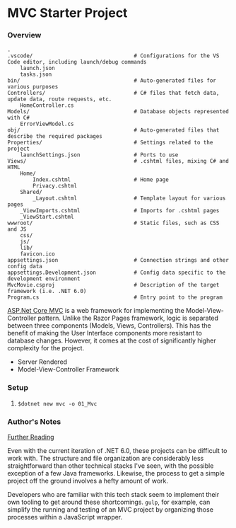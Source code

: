 # MVC Starter Project

### Overview

```
.
.vscode/                                # Configurations for the VS Code editor, including launch/debug commands
    launch.json
    tasks.json
bin/                                    # Auto-generated files for various purposes
Controllers/                            # C# files that fetch data, update data, route requests, etc.
    HomeController.cs
Models/                                 # Database objects represented with C#
    ErrorViewModel.cs 
obj/                                    # Auto-generated files that describe the required packages
Properties/                             # Settings related to the project
    launchSettings.json                 # Ports to use
Views/                                  # .cshtml files, mixing C# and HTML
    Home/
        Index.cshtml                    # Home page
        Privacy.cshtml
    Shared/
        _Layout.cshtml                  # Template layout for various pages
    _ViewImports.cshtml                 # Imports for .cshtml pages
    _ViewStart.cshtml
wwwroot/                                # Static files, such as CSS and JS
    css/
    js/
    lib/
    favicon.ico
appsettings.json                        # Connection strings and other config data
appsettings.Development.json            # Config data specific to the development environment
MvcMovie.csproj                         # Description of the target framework (i.e. .NET 6.0)
Program.cs                              # Entry point to the program
```

[ASP.Net Core MVC](https://docs.microsoft.com/en-us/aspnet/core/tutorials/choose-web-ui?view=aspnetcore-6.0#aspnet-core-mvc) is a web framework for implementing the Model-View-Controller pattern. Unlike the Razor Pages framework, logic is separated between three components (Models, Views, Controllers). This has the benefit of making the User Interface components more resistant to database changes. However, it comes at the cost of significantly higher complexity for the project.

* Server Rendered
* Model-View-Controller Framework


### Setup

1. `$dotnet new mvc -o 01_Mvc`


### Author's Notes

[Further Reading](https://docs.microsoft.com/en-us/aspnet/core/tutorials/first-mvc-app/start-mvc?view=aspnetcore-6.0&tabs=visual-studio)

Even with the current iteration of .NET 6.0, these projects can be difficult to work with. The structure and file organization are considerably less straightforward than other technical stacks I've seen, with the possible exception of a few Java frameworks. Likewise, the process to get a simple project off the ground involves a hefty amount of work.

Developers who are familiar with this tech stack seem to implement their own tooling to get around these shortcomings. `gulp`, for example, can simplify the running and testing of an MVC project by organizing those processes within a JavaScript wrapper. 

